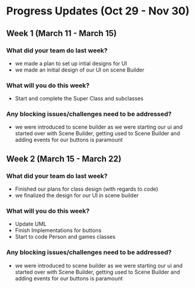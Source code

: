 # Progress Updates (Oct 29 - Nov 30)

## Week 1 (March 11 - March 15)

### What did your team do last week?
* we made a plan to set up intial designs for UI
* we made an initial design of our UI on scene Builder

### What will you do this week?
* Start and complete the Super Class and subclasses

### Any blocking issues/challenges need to be addressed?
* we were introduced to scene builder as we were starting our ui 
 and started over with Scene Builder, getting used to Scene Builder and
 adding events for our buttons is paramount
 
 ## Week 2 (March 15 - March 22)

### What did your team do last week?
* Finished our plans for class design (with regards to code)
* we finalized the design for our UI in scene builder

### What will you do this week?
* Update UML
* Finish Implementations for buttons
* Start to code Person and games classes

### Any blocking issues/challenges need to be addressed?
* we were introduced to scene builder as we were starting our ui 
 and started over with Scene Builder, getting used to Scene Builder and
 adding events for our buttons is paramount



